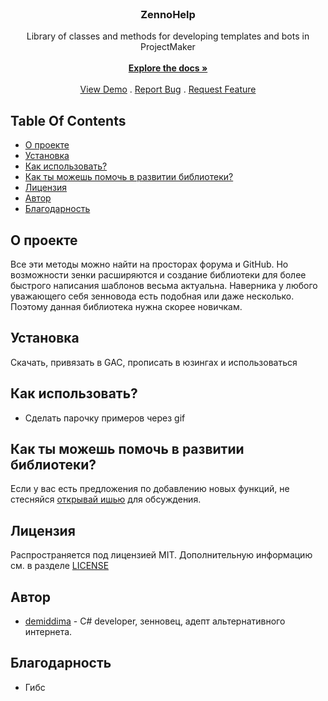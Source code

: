 <br/>
<p align="center">

  <h3 align="center">ZennoHelp</h3>

  <p align="center">
    Library of classes and methods for developing templates and bots in ProjectMaker
    <br/>
    <br/>
    <a href="https://github.com/demiddima/ZennoHelper"><strong>Explore the docs »</strong></a>
    <br/>
    <br/>
    <a href="https://github.com/demiddima/ZennoHelper">View Demo</a>
    .
    <a href="https://github.com/demiddima/ZennoHelper/issues">Report Bug</a>
    .
    <a href="https://github.com/demiddima/ZennoHelper/issues">Request Feature</a>
  </p>
</p>

## Table Of Contents

* [О проекте](#about-the-project)
* [Установка](#getting-started)
* [Как использовать?](#usage)
* [Как ты можешь помочь в развитии библиотеки?](#contributing)
* [Лицензия](#license)
* [Автор](#authors)
* [Благодарность](#acknowledgements)

## О проекте

Все эти методы можно найти на просторах форума и GitHub. Но возможности зенки расширяются и создание библиотеки для более быстрого написания шаблонов весьма актуальна. Наверника у любого уважающего себя зенновода есть подобная или даже несколько. Поэтому данная библиотека нужна скорее новичкам.

## Установка

Скачать, привязать в GAC, прописать в юзингах и использоваться

## Как использовать?

- Сделать парочку примеров через gif

## Как ты можешь помочь в развитии библиотеки?

Если у вас есть предложения по добавлению новых функций, не стесняйся [открывай ишью](https://github.com/demiddima/ZennoHelper/issues/new) для обсуждения.

## Лицензия

Распространяется под лицензией MIT. Дополнительную информацию см. в разделе [LICENSE](https://github.com/demiddima/ZennoHelper/blob/main/LICENSE)

## Автор

* [demiddima](https://github.com/demiddima) - C# developer, зенновец, адепт альтернативного интернета.

## Благодарность

* Гибс

